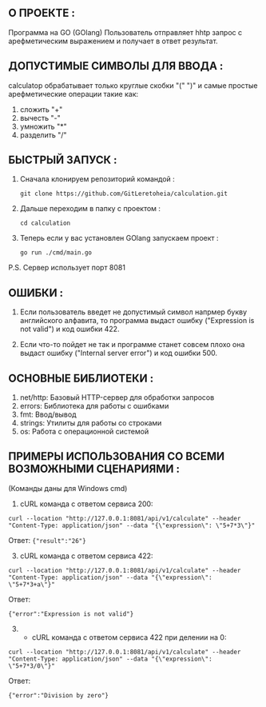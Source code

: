 ## О ПРОЕКТЕ :
Программа на GO (GOlang)
Пользователь отправляет hhtp запрос с арефметическим выражением и получает в ответ результат.

## ДОПУСТИМЫЕ СИМВОЛЫ ДЛЯ ВВОДА :
calculatор обрабатывает только круглые скобки "(" ")" и самые простые арефметические операции такие как:
1) сложить "+"
2) вычесть "-"
3) умножить "*"
4) разделить "/"

## БЫСТРЫЙ ЗАПУСК :
1) Cначала клонируем репозиторий командой :
   ```
   git clone https://github.com/GitLeretoheia/calculation.git
   ```
3) Дальше переходим в папку с проектом :
   ```
   cd calculation
   ```
5) Теперь если у вас установлен GOlang запускаем проект :
   ```
   go run ./cmd/main.go
   ```
P.S. Сервер использует порт 8081
## ОШИБКИ :

1) Если пользователь введет не допустимый символ напрмер букву английского алфавита, то программа выдаст ошибку ("Expression is not valid") и код ошибки 422.

2) Если что-то пойдет не так и программе станет совсем плохо она выдаст ошибку ("Internal server error") и код ошибки 500.

## ОСНОВНЫЕ БИБЛИОТЕКИ :

1) net/http: Базовый HTTP-сервер для обработки запросов
2) errors: Библиотека для работы с ошибками
3) fmt: Ввод/вывод
4) strings: Утилиты для работы со строками
5) os: Работа с операционной системой

## ПРИМЕРЫ ИСПОЛЬЗОВАНИЯ СО ВСЕМИ ВОЗМОЖНЫМИ СЦЕНАРИЯМИ :
(Команды даны для Windows cmd)
1) cURL команда с ответом сервиса 200:
```
curl --location "http://127.0.0.1:8081/api/v1/calculate" --header "Content-Type: application/json" --data "{\"expression\": \"5+7*3\"}"
```
Ответ:
`{"result":"26"}`

3) cURL команда с ответом сервиса 422:

``` 
curl --location "http://127.0.0.1:8081/api/v1/calculate" --header "Content-Type: application/json" --data "{\"expression\": \"5+7*3+a\"}"
```
Ответ:

`{"error":"Expression is not valid"}`

3) + cURL команда с ответом сервиса 422 при делении на 0:

``` 
curl --location "http://127.0.0.1:8081/api/v1/calculate" --header "Content-Type: application/json" --data "{\"expression\": \"5+7*3/0\"}"
``` 
Ответ:

`{"error":"Division by zero"}`



